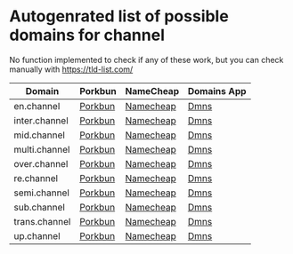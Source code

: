 # Autogenrated list of possible domains for channel

No function implemented to check if any of these work, but you can check manually with https://tld-list.com/

| Domain | Porkbun | NameCheap | Domains App |
|---|---|---|---|
| en.channel | [Porkbun](https://porkbun.com/checkout/search?prb=e814663da1&tlds=&idnLanguage=&search=search&q=en.channel) | [Namecheap](https://www.namecheap.com/domains/registration/results/?domain=en.channel) | [Dmns](https://dmns.app/domains?q=en.channel) |
| inter.channel | [Porkbun](https://porkbun.com/checkout/search?prb=e814663da1&tlds=&idnLanguage=&search=search&q=inter.channel) | [Namecheap](https://www.namecheap.com/domains/registration/results/?domain=inter.channel) | [Dmns](https://dmns.app/domains?q=inter.channel) |
| mid.channel | [Porkbun](https://porkbun.com/checkout/search?prb=e814663da1&tlds=&idnLanguage=&search=search&q=mid.channel) | [Namecheap](https://www.namecheap.com/domains/registration/results/?domain=mid.channel) | [Dmns](https://dmns.app/domains?q=mid.channel) |
| multi.channel | [Porkbun](https://porkbun.com/checkout/search?prb=e814663da1&tlds=&idnLanguage=&search=search&q=multi.channel) | [Namecheap](https://www.namecheap.com/domains/registration/results/?domain=multi.channel) | [Dmns](https://dmns.app/domains?q=multi.channel) |
| over.channel | [Porkbun](https://porkbun.com/checkout/search?prb=e814663da1&tlds=&idnLanguage=&search=search&q=over.channel) | [Namecheap](https://www.namecheap.com/domains/registration/results/?domain=over.channel) | [Dmns](https://dmns.app/domains?q=over.channel) |
| re.channel | [Porkbun](https://porkbun.com/checkout/search?prb=e814663da1&tlds=&idnLanguage=&search=search&q=re.channel) | [Namecheap](https://www.namecheap.com/domains/registration/results/?domain=re.channel) | [Dmns](https://dmns.app/domains?q=re.channel) |
| semi.channel | [Porkbun](https://porkbun.com/checkout/search?prb=e814663da1&tlds=&idnLanguage=&search=search&q=semi.channel) | [Namecheap](https://www.namecheap.com/domains/registration/results/?domain=semi.channel) | [Dmns](https://dmns.app/domains?q=semi.channel) |
| sub.channel | [Porkbun](https://porkbun.com/checkout/search?prb=e814663da1&tlds=&idnLanguage=&search=search&q=sub.channel) | [Namecheap](https://www.namecheap.com/domains/registration/results/?domain=sub.channel) | [Dmns](https://dmns.app/domains?q=sub.channel) |
| trans.channel | [Porkbun](https://porkbun.com/checkout/search?prb=e814663da1&tlds=&idnLanguage=&search=search&q=trans.channel) | [Namecheap](https://www.namecheap.com/domains/registration/results/?domain=trans.channel) | [Dmns](https://dmns.app/domains?q=trans.channel) |
| up.channel | [Porkbun](https://porkbun.com/checkout/search?prb=e814663da1&tlds=&idnLanguage=&search=search&q=up.channel) | [Namecheap](https://www.namecheap.com/domains/registration/results/?domain=up.channel) | [Dmns](https://dmns.app/domains?q=up.channel) |
